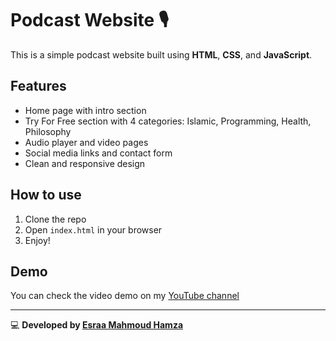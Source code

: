 # Podcast Website 🎙️

This is a simple podcast website built using **HTML**, **CSS**, and **JavaScript**.

## Features
- Home page with intro section
- Try For Free section with 4 categories: Islamic, Programming, Health, Philosophy
- Audio player and video pages
- Social media links and contact form
- Clean and responsive design

## How to use
1. Clone the repo
2. Open `index.html` in your browser
3. Enjoy!

## Demo
You can check the video demo on my [YouTube channel](https://www.youtube.com/@EsraaCodes)

---

💻 **Developed by [Esraa Mahmoud Hamza](https://github.com/esraamahmoudhamza)**

